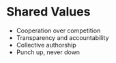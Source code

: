 # Shared Values
- Cooperation over competition
- Transparency and accountability
- Collective authorship
- Punch up, never down
